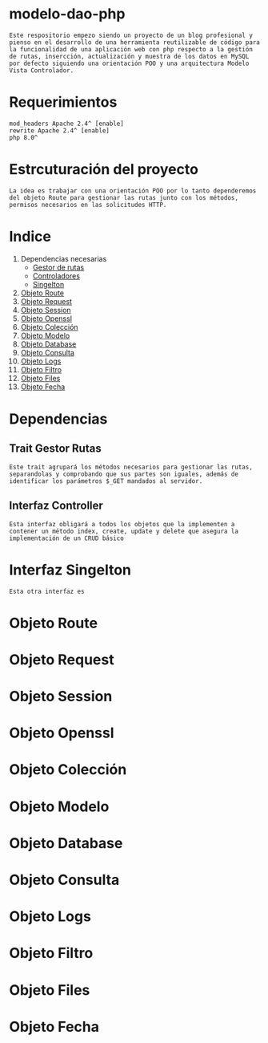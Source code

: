 # modelo-dao-php
    Este respositorio empezo siendo un proyecto de un blog profesional y pienso en el desarrollo de una herramienta reutilizable de código para la funcionalidad de una aplicación web con php respecto a la gestión de rutas, insercción, actualización y muestra de los datos en MySQL por defecto siguiendo una orientación POO y una arquitectura Modelo Vista Controlador.

# Requerimientos
    mod_headers Apache 2.4^ [enable]
    rewrite Apache 2.4^ [enable]
    php 8.0^

# Estrcuturación del proyecto
    La idea es trabajar con una orientación POO por lo tanto dependeremos del objeto Route para gestionar las rutas junto con los métodos, permisos necesarios en las solicitudes HTTP.

# Indice
1. Dependencias necesarias
    - [Gestor de rutas](#trait-gestor-rutas)
    - [Controladores](#interfaz-controller)
    - [Singelton](#interfaz-singelton)
2. [Objeto Route](#objeto-route)
3. [Objeto Request](#objeto-request)
4. [Objeto Session](#objeto-sessión)
5. [Objeto Openssl](#objeto-openssl)
6. [Objeto Colección](#objeto-colección)
7. [Objeto Modelo](#objeto-modelo)
8. [Objeto Database](#objeto-database)
9. [Objeto Consulta](#objeto-consulta)
10. [Objeto Logs](#objeto-logs)
11. [Objeto Filtro](#objeto-filtro)
12. [Objeto Files](#objeto-files)
13. [Objeto Fecha](#objeto-fecha)

# Dependencias
## Trait Gestor Rutas
    Este trait agrupará los métodos necesarios para gestionar las rutas, separandolas y comprobando que sus partes son iguales, además de identificar los parámetros $_GET mandados al servidor.

## Interfaz Controller
    Esta interfaz obligará a todos los objetos que la implementen a contener un método index, create, update y delete que asegura la implementación de un CRUD básico

# Interfaz Singelton
    Esta otra interfaz es 
# Objeto Route
# Objeto Request
# Objeto Session
# Objeto Openssl
# Objeto Colección
# Objeto Modelo
# Objeto Database
# Objeto Consulta
# Objeto Logs
# Objeto Filtro
# Objeto Files
# Objeto Fecha